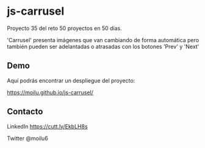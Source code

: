 # js-carrusel

 Proyecto 35 del reto 50 proyectos en 50 días.

 'Carrusel' presenta imágenes que van cambiando de forma automática pero también pueden ser adelantadas o atrasadas con los botones 'Prev' y 'Next'

 ## Demo

 Aquí podrás encontrar un despliegue del proyecto:

 https://moilu.github.io/js-carrusel/

 ## Contacto

 LinkedIn https://cutt.ly/EkbLH8s

 Twitter @moilu6
